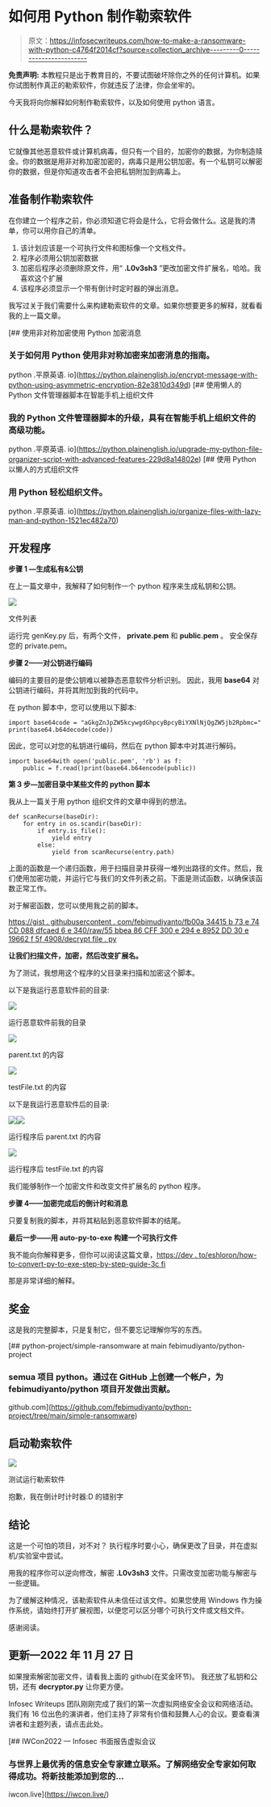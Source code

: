 # 如何用 Python 制作勒索软件

> 原文：<https://infosecwriteups.com/how-to-make-a-ransomware-with-python-c4764f2014cf?source=collection_archive---------0----------------------->

**免责声明:**
本教程只是出于教育目的，不要试图破坏除你之外的任何计算机。如果你试图制作真正的勒索软件，你就违反了法律，你会坐牢的。

今天我将向你解释如何制作勒索软件，以及如何使用 python 语言。

## **什么是勒索软件？**

它就像其他恶意软件或计算机病毒，但只有一个目的，加密你的数据，为你制造赎金。你的数据是用非对称加密加密的，病毒只是用公钥加密。有一个私钥可以解密你的数据，但是你知道攻击者不会把私钥附加到病毒上。

## 准备制作勒索软件

在你建立一个程序之前，你必须知道它将会是什么，它将会做什么。这是我的清单，你可以用你自己的清单。

1.  该计划应该是一个可执行文件和图标像一个文档文件。
2.  程序必须用公钥加密数据
3.  加密后程序必须删除原文件，用“ **.L0v3sh3** ”更改加密文件扩展名，哈哈。我喜欢这个扩展
4.  该程序必须显示一个带有倒计时定时器的弹出消息。

我写过关于我们需要什么来构建勒索软件的文章。如果你想要更多的解释，就看看我的上一篇文章。

[](https://python.plainenglish.io/encrypt-message-with-python-using-asymmetric-encryption-82e3810d349d) [## 使用非对称加密使用 Python 加密消息

### 关于如何用 Python 使用非对称加密来加密消息的指南。

python .平原英语. io](https://python.plainenglish.io/encrypt-message-with-python-using-asymmetric-encryption-82e3810d349d) [](https://python.plainenglish.io/upgrade-my-python-file-organizer-script-with-advanced-features-229d8a14802e) [## 使用懒人的 Python 文件管理器脚本在智能手机上组织文件

### 我的 Python 文件管理器脚本的升级，具有在智能手机上组织文件的高级功能。

python .平原英语. io](https://python.plainenglish.io/upgrade-my-python-file-organizer-script-with-advanced-features-229d8a14802e) [](https://python.plainenglish.io/organize-files-with-lazy-man-and-python-1521ec482a70) [## 使用 Python 以懒人的方式组织文件

### 用 Python 轻松组织文件。

python .平原英语. io](https://python.plainenglish.io/organize-files-with-lazy-man-and-python-1521ec482a70) 

## 开发程序

**步骤 1 —生成私有&公钥**

在上一篇文章中，我解释了如何制作一个 python 程序来生成私钥和公钥。

![](img/7708fed86efbba23bc63daabd168ab99.png)

文件列表

运行完 genKey.py 后，有两个文件， **private.pem** 和 **public.pem** 。
安全保存您的 private.pem。

**步骤 2——对公钥进行编码**

编码的主要目的是使公钥难以被静态恶意软件分析识别。
因此，我用 **base64** 对公钥进行编码，并将其附加到我的代码中。

在 python 脚本中，您可以使用以下脚本:

```
import base64code = "aGkgZnJpZW5kcywgdGhpcyBpcyBiYXNlNjQgZW5jb2Rpbmc=" 
print(base64.b64decode(code))
```

因此，您可以对您的私钥进行编码，然后在 python 脚本中对其进行解码。

```
import base64with open('public.pem', 'rb') as f:
    public = f.read()print(base64.b64encode(public))
```

**第 3 步—加密目录中某些文件的 python 脚本**

我从上一篇关于用 python 组织文件的文章中得到的想法。

```
def scanRecurse(baseDir):
    for entry in os.scandir(baseDir):
        if entry.is_file():
            yield entry
        else:
            yield from scanRecurse(entry.path)
```

上面的函数是一个递归函数，用于扫描目录并获得一堆列出路径的文件。然后，我们使用加密功能，并运行它与我们的文件列表之前。下面是测试函数，以确保该函数正常工作。

对于解密函数，您可以使用我之前的脚本。

[https://gist . githubusercontent . com/febimudiyanto/fb00a 34415 b 73 e 74 CD 088 dfcaed 6 e 340/raw/55 bbea 86 CFF 300 e 294 e 8952 DD 30 e 19662 f 5f 4908/decrypt file . py](https://gist.githubusercontent.com/febimudiyanto/fb00a34415b73e74cd088dfcaed6e340/raw/55bbea86cff300e294e8952dd30e19662f5f4908/decryptFile.py)

**让我们扫描文件，加密，然后改变扩展名。**

为了测试，我想用这个程序的父目录来扫描和加密这个脚本。

以下是我运行恶意软件前的目录:

![](img/6c6e0c2b76c392edcf63e863042ffad6.png)

运行恶意软件前我的目录

![](img/91bd14e2aebfc42fb01372db97995dc6.png)

parent.txt 的内容

![](img/16459893da777bf4b083f33d8124a93e.png)

testFile.txt 的内容

以下是我运行恶意软件后的目录:

![](img/bbed367b69c2bd914293ecd76aea829e.png)![](img/e6baa505d50a2c949345d787a07001ce.png)

运行程序后 parent.txt 的内容

![](img/57093ddc26aa6e2d69e2f3dfc3d0b334.png)

运行程序后 testFile.txt 的内容

我们能够制作一个加密文件和改变文件扩展名的 python 程序。

**步骤 4——加密完成后的倒计时和消息**

只要复制我的脚本，并将其粘贴到恶意软件脚本的结尾。

**最后一步——用 auto-py-to-exe 构建一个可执行文件**

我不能向你解释更多，但你可以阅读这篇文章，[https://dev . to/eshloron/how-to-convert-py-to-exe-step-by-step-guide-3c fi](https://dev.to/eshleron/how-to-convert-py-to-exe-step-by-step-guide-3cfi)

那是非常详细的解释。

## 奖金

这是我的完整脚本，只是复制它，但不要忘记理解你写的东西。

[](https://github.com/febimudiyanto/python-project/tree/main/simple-ransomware) [## python-project/simple-ransomware at main febimudiyanto/python-project

### semua 项目 python。通过在 GitHub 上创建一个帐户，为 febimudiyanto/python 项目开发做出贡献。

github.com](https://github.com/febimudiyanto/python-project/tree/main/simple-ransomware) 

## 启动勒索软件

![](img/cefba862c8a2e10ca0a6ff5aee623ce0.png)

测试运行勒索软件

抱歉，我在倒计时计时器:D 的错别字

## 结论

这是一个可怕的项目，对不对？
执行程序时要小心，确保更改了目录，并在虚拟机/实验室中尝试。

用我的程序你可以逆向修改，解密 **.L0v3sh3** 文件。只需改变加密功能与解密与一些逻辑。

为了缓解这种情况，该勒索软件从未信任过该文件。如果您使用 Windows 作为操作系统，请始终打开扩展视图，以便您可以区分哪个可执行文件或文档文件。

感谢阅读。

## 更新—2022 年 11 月 27 日

如果搜索解密加密文件，请看我上面的 github(在奖金环节)。
我还放了私钥和公钥，还有 **decryptor.py** 让你更方便。

Infosec Writeups 团队刚刚完成了我们的第一次虚拟网络安全会议和网络活动。我们有 16 位出色的演讲者，他们主持了非常有价值和鼓舞人心的会议。要查看演讲者和主题列表，请点击此处。

[](https://iwcon.live/) [## IWCon2022 — Infosec 书面报告虚拟会议

### 与世界上最优秀的信息安全专家建立联系。了解网络安全专家如何取得成功。将新技能添加到您的…

iwcon.live](https://iwcon.live/)